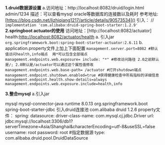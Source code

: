 **1.druid数据源设置**
a.访问地址：http://localhost:8082/druid/login.html    admin/1234
描述：可以查看mysql oracle等数据库的连接数以及耗时  参考地址:[https://blog.csdn.net/lizhiqiang1217/article/details/90573534]()
引入：
// <!-- druid 数据库连接池   -->
`implementation 'com.alibaba:druid-spring-boot-starter:1.2.9'`
**2.springboot actuator的使用**
访问地址：[http://localhost:8082/actuator]
health:[http://localhost:8082/actuator/health](http://localhost:8082/actuator/health)
a. 引入jar 
`org.springframework.boot:spring-boot-starter-actuator:2.6.11`
b. application.property文件上加上下面配置
`management.server.port=8082
#默认值访问health,info端点  用*可以包含全部端点
management.endpoints.web.exposure= include: "*"
#修改访问路径 2.0之前默认是/; 2.0默认是/actuator可以通过这个属性值修改
management.endpoints.web.base-path= /actuator
#打开shutdown端点
management.endpoint.shutdown.enabled=true
#获得健康检查中所有指标的详细信息
management.endpoint.health.show-details=always
management.endpoints.web.exposure.include=health,info`

**3.整合mysql**
a.引入jar
<!--MySQL连接Java的驱动程序-->
<dependency>
    <groupId>mysql</groupId>
    <artifactId>mysql-connector-java</artifactId>
    <scope>runtime</scope>
    <version>8.0.13</version>
</dependency>
<!--支持通过jdbc连接数据库库-->
<dependency>
    <groupId>org.springframework.boot</groupId>
    <artifactId>spring-boot-starter-jdbc</artifactId>
</dependency>
引入druid连接池
<dependency>
    <groupId>com.alibaba</groupId>
    <artifactId>druid</artifactId>
    <version>1.2.6</version>
</dependency>
property文件：
spring:
  datasource:
    driver-class-name: com.mysql.cj.jdbc.Driver
    url: jdbc:mysql://localhost:3306/db1?serverTimezone=Asia/Shanghai&characterEncoding=utf-8&useSSL=false
    username: root
    password: root
    #指定数据源
   type: com.alibaba.druid.pool.DruidDataSource

